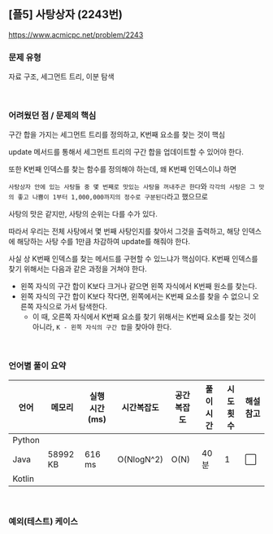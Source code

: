 ## [플5] 사탕상자 (2243번)

https://www.acmicpc.net/problem/2243

### 문제 유형

자료 구조, 세그먼트 트리, 이분 탐색

<br>

### 어려웠던 점 / 문제의 핵심

구간 합을 가지는 세그먼트 트리를 정의하고, K번째 요소를 찾는 것이 핵심

update 메서드를 통해서 세그먼트 트리의 구간 합을 업데이트할 수 있어야 한다.

또한 K번째 인덱스를 찾는 함수를 정의해야 하는데, 왜 K번째 인덱스이냐 하면

`사탕상자 안에 있는 사탕들 중 몇 번째로 맛있는 사탕을 꺼내주곤 한다`와 `각각의 사탕은 그 맛의 좋고 나쁨이 1부터 1,000,000까지의 정수로 구분된다`라고 했으므로

사탕의 맛은 같지만, 사탕의 순위는 다를 수가 있다.

따라서 우리는 전체 사탕에서 몇 번째 사탕인지를 찾아서 그것을 출력하고, 해당 인덱스에 해당하는 사탕 수를 1만큼 차감하여 update를 해줘야 한다.

사실 상 K번째 인덱스를 찾는 메서드를 구현할 수 있느냐가 핵심이다. K번째 인덱스를 찾기 위해서는 다음과 같은 과정을 거쳐야 한다.

- 왼쪽 자식의 구간 합이 K보다 크거나 같으면 왼쪽 자식에서 K번째 원소를 찾는다.
- 왼쪽 자식의 구간 합이 K보다 작다면, 왼쪽에서는 K번째 요소를 찾을 수 없으니 오른쪽 자식으로 가서 탐색한다.
  - 이 때, 오른쪽 자식에서 K번째 요소를 찾기 위해서는 K번째 요소를 찾는 것이 아니라, `K - 왼쪽 자식의 구간 합`을 찾아야 한다.

<br>

### 언어별 풀이 요약

| 언어   | 메모리   | 실행 시간(ms) | 시간복잡도 | 공간복잡도 | 풀이 시간 | 시도 횟수 | 해설 참고            |
| ------ | -------- | ------------- | ---------- | ---------- | --------- | --------- | -------------------- |
| Python |          |               |            |            |           |           |                      |
| Java   | 58992 KB | 616 ms        | O(NlogN^2) | O(N)       | 40분      | 1         | :white_large_square: |
| Kotlin |          |               |            |            |           |           |                      |

<br>

### 예외(테스트) 케이스

```
```

